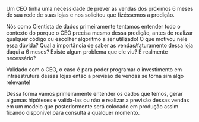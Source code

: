 Um CEO tinha uma necessidade de prever as vendas dos próximos 6 meses de sua rede de suas lojas e nos solicitou que fizéssemos a predição.

Nós como Cientista de dados primeiramente tentamos entender todo o contexto do porque o CEO precisa mesmo dessa predição, antes de realizar qualquer código ou escolher algoritmo a ser utilizado!
O que motivou nele essa dúvida?
Qual a importância de saber as vendas/faturamento dessa loja daqui a 6 meses?
Existe algum problema que ele viu?
É realmente necessário?

Validado com o CEO, o caso é para poder programar o investimento em infraestrutura dessas lojas então a previsão de vendas se torna sim algo relevante!

Dessa forma vamos primeiramente entender os dados que temos, gerar algumas hipóteses e valida-las ou não e realizar a previsão dessas vendas em um modelo que posteriormente será colocado em produção assim ficando disponível para consulta a qualquer momento.



